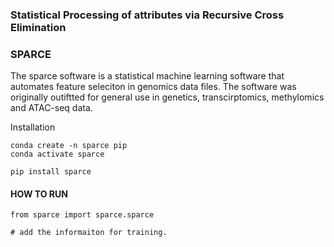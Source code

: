### Statistical Processing of attributes via Recursive Cross Elimination

### SPARCE

The sparce software is a statistical machine learning software that automates
feature seleciton in genomics data files. The software was originally outiftted
for general use in genetics, transcirptomics, methylomics and ATAC-seq data.

Installation

```{python}
conda create -n sparce pip
conda activate sparce
```

```{python}
pip install sparce
```


#### HOW TO RUN

```{python}
from sparce import sparce.sparce 

# add the informaiton for training.


```
